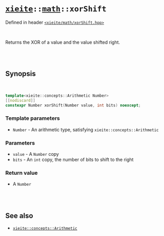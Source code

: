# [`xieite`](../../README.md)`::`[`math`](../../docs/math.md)`::xorShift`
Defined in header [`<xieite/math/xorShift.hpp>`](../../include/xieite/math/xorShift.hpp)

<br/>

Returns the XOR of a value and the value shifted right.

<br/><br/>

## Synopsis

<br/>

```cpp
template<xieite::concepts::Arithmetic Number>
[[nodiscard]]
constexpr Number xorShift(Number value, int bits) noexcept;
```
### Template parameters
- `Number` - An arithmetic type, satisfying `xieite::concepts::Arithmetic`
### Parameters
- `value` - A `Number` copy
- `bits` - An `int` copy, the number of bits to shift to the right
### Return value
- A `Number`

<br/><br/>

## See also
- [`xieite::concepts::Arithmetic`](../../docs/concepts/Arithmetic.md)
